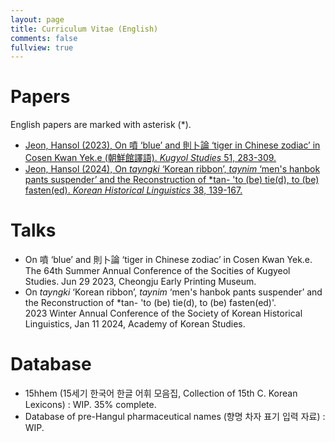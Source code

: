 ```yaml
---
layout: page
title: Curriculum Vitae (English)
comments: false
fullview: true
---
```

# Papers
English papers are marked with asterisk (\*).
- [Jeon, Hansol (2023), On 噴 ‘blue’ and 則卜論 ‘tiger in Chinese zodiac’ in Cosen Kwan Yek.e (朝鮮館譯語). *Kugyol Studies* 51, 283-309.](http://journal.kstudy.com/service-journal/view.asp?code=Y2xpZW50S2V5JTNEMjEwMCUyNlBkZk9LJTNEVHJ1ZSUyNnNvcnRUeXBlJTNEMCUyNmxhbmdUeXBlJTNES09SJTI2ZGVmYXVsdFB1YmtleSUzRA==&clientKey=2100&curPage=1&pageScale=10&searchType=1&totCate=&totText=&pubKey=10007&pubYear=2023&pubVN=51@0&detailKEYN=4039242)
- [Jeon, Hansol (2024), On *tayngki* ‘Korean ribbon’, *taynim* ‘men's hanbok pants suspender’ and the Reconstruction of \*tan- 'to (be) tie(d), to (be) fasten(ed). *Korean Historical Linguistics* 38, 139-167.](http://www.gugeosa.or.kr/html/sub0201.html?pageNm=article&journal=1&code=446187&issue=33917&Page=1&year=2024)

# Talks
- On 噴 ‘blue’ and 則卜論 ‘tiger in Chinese zodiac’ in Cosen Kwan Yek.e.
The 64th Summer Annual Conference of the Socities of Kugyeol Studies. Jun 29 2023, Cheongju Early Printing Museum.
- On *tayngki* ‘Korean ribbon’, *taynim* ‘men's hanbok pants suspender’ and the Reconstruction of \*tan- 'to (be) tie(d), to (be) fasten(ed)'.  
2023 Winter Annual Conference of the Society of Korean Historical Linguistics, Jan 11 2024, Academy of Korean Studies.

# Database
- 15hhem (15세기 한국어 한글 어휘 모음집, Collection of 15th C. Korean Lexicons) : WIP. 35% complete.
- Database of pre-Hangul pharmaceutical names (향명 차자 표기 입력 자료) : WIP.